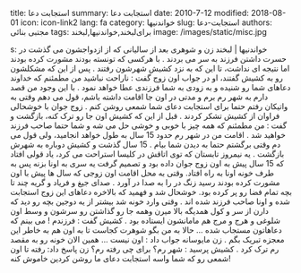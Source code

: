 title: استجابت دعا
summary: استجابت دعا
date: 2010-7-12
modified: 2018-08-01
icon:  icon-link2
lang: fa
category: خواندنیها
slug: استجابت-دعا
authors: مجتبی بنائی
tags: برای‌لبخند,خواندنیها,لبخند
image: /images/static/misc.jpg

s: خواندنیها | لبخند    زن و شوهری  بعد  از  سالیانی  که  از  ازدواجشون  می  گذشت  در  حسرت  داشتن  فرزند  به  سر  می  بردند . با  هرکسی  که  تونسته  بودند  مشورت کرده  بودند  اما  نتیجه  ای  نداشت،  تا  این  که  به  نزد  کشیش  شهرشون  رفتند . پس  از  این  که  مشکلشون  رو  به  کشیش  گفتند،  او  در  جواب  اون  زوج  گفت : ناراحت  نباشید  من  مطمئنم  که  خداوند  دعاهای  شما  رو  شنیده  و  به  زودی  به  شما فرزندی  عطا  خواهد  نمود . با  این  وجود  من  قصد  دارم  به  شهر  رم  برم  و  مدتی  در اون جا اقامت داشته باشم، قول می  دهم  وقتی  به  واتیکان  رفتم  حتما  برای  استجابت دعای  شما  شمعی  روشن  کنم .  زوج جوان با  خوشحالی  فراوان  از  کشیش  تشکر  کردند . قبل  از  این  که  کشیش  اون  جا  رو  ترک  کنه،  بازگشت  و  گفت : من  مطمئنم  که  همه  چیز  با  خوبی  و  خوشی  حل  می  شه  و  شما  حتما  صاحب فرزند خواهید  شد . اقامت  من  در  شهر  رم  حدود 15 سال  به  طول  خواهد  انجامید،  ولی  قول  می  دم  وقتی  برگشتم  حتما  به  دیدن  شما  بیام .  15 سال گذشت  و  کشیش  دوباره  به  شهرش  بازگشت . یه  نیمروز  تابستان که  توی  اتاقش  در  کلیسا  استراحت  می  کرد،  یاد  قولی  افتاد  که 15 سال  پیش  به  اون  زوج  جوان  داده  بود  و  تصمیم  گرفت  یه  سری  به  اونا  بزنه  پس  به  طرف  خونه اونا به راه افتاد. وقتی  به  محل  اقامت  اون  زوجی  که  سال  ها  پیش  با  اون  مشورت کرده  بودند  رسید  زنگ  در  را  به  صدا  در  آورد . صدای  جیغ  و  فریاد  و  گریه  چند  تا  بچه  تمام  فضا  رو  پر  کرده  بود. خوشحال شد و فهمید  که  بالاخره  دعاهای  این  زوج  استجابت  شده  و  اونا  صاحب  فرزند شده اند . وقتی  وارد  خونه  شد  بیشتر  از  یه  دوجین  بچه  رو  دید  که  دارن  از  سر  و  کول  همدیگه  بالا  میرن  وهمه  جا  رو  گذاشتن  رو  سرشون و وسط اون شلوغی  و  هرج  و  مرج  هم  مامانشون  ایستاده  بود . کشیش  گفت : فرزندم ! می  بینم  که  دعاهاتون  مستجاب  شده ... حالا  به من بگو  شوهرت  کجاست  تا  به  اون  هم  به  خاطر  این  معجزه  تبریک  بگم . زن مایوسانه  جواب  داد : اون  نیست ... همین  الان  خونه  رو  به  مقصد رم ترک  کرد . کشیش  پرسید : شهر  رم؟  برای  چی  رفته  رم؟   زن پاسخ داد: رفته تا اون شمعی رو که شما واسه استجابت دعای ما روشن کردین خاموش کنه!